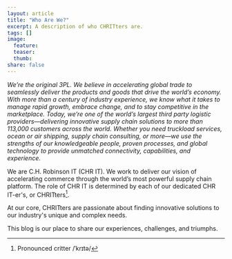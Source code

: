 ```yaml
---
layout: article
title: "Who Are We?"
excerpt: A description of who CHRITters are.
tags: []
image:
  feature:
  teaser:
  thumb:
share: false
---
```


_We’re the original 3PL. We believe in accelerating global trade to seamlessly deliver the products and goods that
drive the world’s economy. With more than a century of industry experience, we know what it takes to manage rapid
growth, embrace change, and to stay competitive in the marketplace. Today, we’re one of the world’s largest third
party logistic providers—delivering innovative supply chain solutions to more than 113,000 customers across the world.
Whether you need truckload services, ocean or air shipping, supply chain consulting, or more—we use the strengths of
our knowledgeable people, proven processes, and global technology to provide unmatched connectivity, capabilities,
and experience._

We are C.H. Robinson IT (CHR IT). We work to deliver our vision of accelerating commerce through the world’s most powerful supply chain platform. The role of CHR IT is determined by each of our dedicated CHR IT-er's, or CHRITters[^1].

At our core, CHRITters are passionate about finding innovative solutions to our industry's unique and complex needs.

This blog is our place to share our experiences, challenges, and triumphs.

[^1]: Pronounced critter /ˈkrɪtə/
